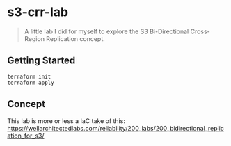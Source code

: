 # s3-crr-lab
> A little lab I did for myself to explore the S3 Bi-Directional Cross-Region Replication concept.

## Getting Started

```
terraform init
terraform apply
```

## Concept

This lab is more or less a IaC take of this: https://wellarchitectedlabs.com/reliability/200_labs/200_bidirectional_replication_for_s3/